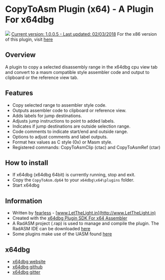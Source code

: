 # CopyToAsm Plugin (x64) - A Plugin For x64dbg

![](https://github.com/mrfearless/CopyToAsm-Plugin-x64/blob/master/images/copytoasmlogo.png) [Current version: 1.0.0.5 - Last updated: 02/03/2018](https://github.com/mrfearless/CopyToAsm-Plugin-x64/releases/latest) For the x86 version of this plugin, visit [here](https://github.com/mrfearless/CopyToAsm-Plugin-x86)

## Overview

A plugin to copy a selected disassembly range in the x64dbg cpu view tab and convert to a masm compatible style assembler code and output to clipboard or the reference view tab.

## Features

* Copy selected range to assembler style code.
* Outputs assembler code to clipboard or reference view.
* Adds labels for jump destinations.
* Adjusts jump instructions to point to added labels.
* Indicates if jump destinations are outside selection range.
* Code comments to indicate start/end and outside range.
* Options to adjust comments and label outputs.
* Format hex values as C style (0x) or Masm style.
* Registered commands: CopyToAsmClip (ctac) and CopyToAsmRef (ctar)

## How to install

* If x64dbg (x64dbg 64bit) is currently running, stop and exit.
* Copy the `CopyToAsm.dp64` to your `x64dbg\x64\plugins` folder.
* Start x64dbg

## Information

* Written by [fearless](https://github.com/mrfearless)  - [www.LetTheLight.in](http://www.LetTheLight.in)
* Created with the [x64dbg Plugin SDK For x64 Assembler](https://github.com/mrfearless/x64dbg-Plugin-SDK-For-x64-Assembler)
* A RadASM project (.rap) is used to manage and compile the plugin. The RadASM IDE can be downloaded [here](http://www.softpedia.com/get/Programming/File-Editors/RadASM.shtml)
* Some plugins make use of the UASM found [here](http://www.terraspace.co.uk/uasm.html)

## x64dbg
* [x64dbg website](http://x64dbg.com)
* [x64dbg github](https://github.com/x64dbg/x64dbg)
* [x64dbg gitter](https://gitter.im/x64dbg/x64dbg)